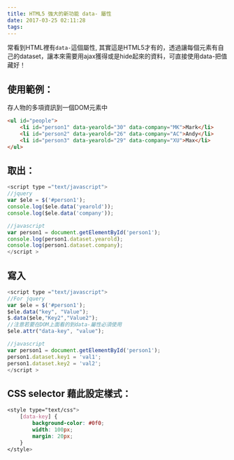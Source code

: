 ```yaml
---
title: HTML5 強大的新功能 data- 屬性
date: 2017-03-25 02:11:28
tags:
---
```


常看到HTML裡有`data-`這個屬性, 其實這是HTML5才有的，透過讓每個元素有自己的dataset，讓本來需要用ajax獲得或是hide起來的資料，可直接使用data-把值藏好！

## 使用範例：

存人物的多項資訊到一個DOM元素中

```html
<ul id="people">
    <li id="person1" data-yearold="30" data-company="MK">Mark</li>
    <li id="person2" data-yearold="26" data-company="AC">Andy</li>
    <li id="person3" data-yearold="29" data-company="XU">Max</li>
</ul>
```

## 取出：

```javascript
<script type ="text/javascript">
//jquery
var $ele = $('#person1');
console.log($ele.data('yearold'));
console.log($ele.data('company'));

//javascript
var person1 = document.getElementById('person1');
console.log(person1.dataset.yearold);
console.log(person1.dataset.company);
</script >
```

## 寫入
```javascript
<script type ="text/javascript">
//For jquery
var $ele = $('#person1');
$ele.data("key", "Value");
$.data($ele,"Key2","Value2");
//注意若要在DOM上面看的到data-屬性必須使用
$ele.attr("data-key", "value");

//javascript
var person1 = document.getElementById('person1');
person1.dataset.key1 = 'val1';
person1.dataset.key2 = 'val2';
</script >
```

## CSS selector 藉此設定樣式：

```css
<style type="text/css">
    [data-key] {
        background-color: #0f0;
        width: 100px;
        margin: 20px;
    }
</style>
```